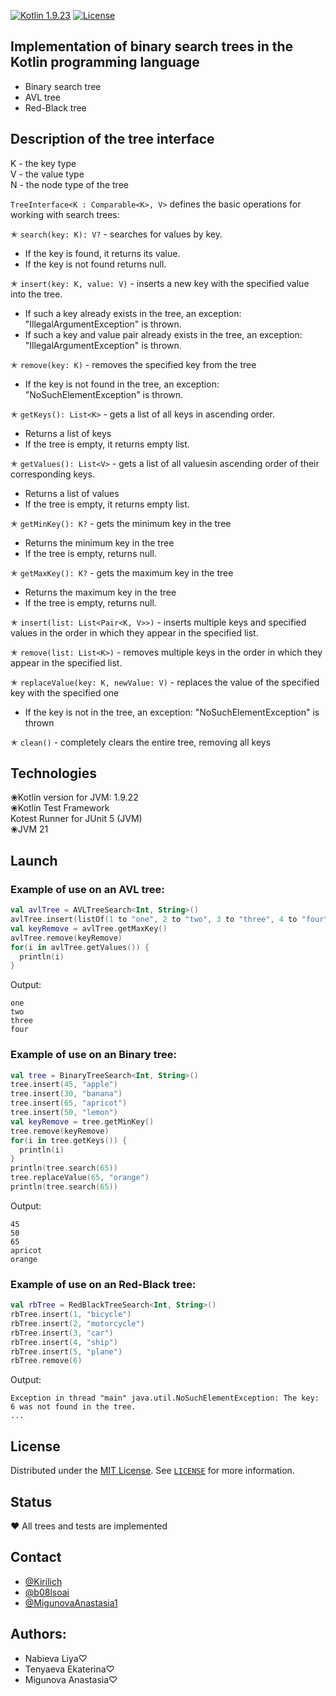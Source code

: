 [![Kotlin 1.9.23][kotlin_img]][kotlin_releases_url]
[![License][license_img]][repo_license_url]
## Implementation of binary search trees in the Kotlin programming language

* Binary search tree
* AVL tree
* Red-Black tree

## Description of the tree interface

K - the key type<br>
V - the value type<br>
N - the node type of the tree<br>


`TreeInterface<K : Comparable<K>, V>` defines the basic operations for working with search trees:

✭ `search(key: K): V?` - searches for values ​​by key.
- If the key is found, it returns its value.<br>
- If the key is not found returns null.<br>

✭ `insert(key: K, value: V)` - inserts a new key with the specified value into the tree.
- If such a key already exists in the tree, an exception: "IllegalArgumentException" is thrown.<br>
- If such a key and value pair already exists in the tree, an exception: "IllegalArgumentException" is thrown.<br>

✭ `remove(key: K)` - removes the specified key from the tree
- If the key is not found in the tree, an exception: "NoSuchElementException" is thrown.<br>

✭ `getKeys(): List<K>` - gets a list of all keys in ascending order.
- Returns a list of keys<br>
- If the tree is empty, it returns empty list.<br>

✭ `getValues(): List<V>` - gets a list of all values ​​in ascending order of their corresponding keys.
- Returns a list of values<br>
- If the tree is empty, it returns empty list.<br>

✭ `getMinKey(): K?` - gets the minimum key in the tree
- Returns the minimum key in the tree<br>
- If the tree is empty, returns null.<br>

✭ `getMaxKey(): K?` - gets the maximum key in the tree
- Returns the maximum key in the tree<br>
- If the tree is empty, returns null.<br>

✭ `insert(list: List<Pair<K, V>>)` - inserts multiple keys and specified values ​​in the order in which they appear in the specified list.<br>

✭ `remove(list: List<K>)` - removes multiple keys in the order in which they appear in the specified list.<br>

✭ `replaceValue(key: K, newValue: V)` - replaces the value of the specified key with the specified one
- If the key is not in the tree, an exception: "NoSuchElementException" is thrown<br>

✭ `clean()` - completely clears the entire tree, removing all keys<br>

## Technologies

❀Kotlin version for JVM: 1.9.22<br>
❀Kotlin Test Framework<br>
Kotest Runner for JUnit 5 (JVM)<br>
❀JVM 21<br>

## Launch

### Example of use on an AVL tree:
```kotlin
val avlTree = AVLTreeSearch<Int, String>()
avlTree.insert(listOf(1 to "one", 2 to "two", 3 to "three", 4 to "four", 5 to "five"))
val keyRemove = avlTree.getMaxKey()
avlTree.remove(keyRemove)
for(i in avlTree.getValues()) {
  println(i)
}
```
Output:
```text
one
two
three
four
```

### Example of use on an Binary tree:
```kotlin
val tree = BinaryTreeSearch<Int, String>()
tree.insert(45, "apple")
tree.insert(30, "banana")
tree.insert(65, "apricot")
tree.insert(50, "lemon")
val keyRemove = tree.getMinKey()
tree.remove(keyRemove)
for(i in tree.getKeys()) {
  println(i)
}
println(tree.search(65))
tree.replaceValue(65, "orange")
println(tree.search(65))
```
Output:
```text
45
50
65
apricot
orange
```

### Example of use on an Red-Black tree:
```kotlin
val rbTree = RedBlackTreeSearch<Int, String>()
rbTree.insert(1, "bicycle")
rbTree.insert(2, "motorcycle")
rbTree.insert(3, "car")
rbTree.insert(4, "ship")
rbTree.insert(5, "plane")
rbTree.remove(6)
```
Output:
```text
Exception in thread "main" java.util.NoSuchElementException: The key: 6 was not found in the tree.
...
```
## License

Distributed under the [MIT License](https://choosealicense.com/licenses/mit/). See [`LICENSE`](LICENSE) for more information.<br>

## Status

❤️ All trees and tests are implemented<br>

## Contact

* [@Kirilich](https://github.com/Kirilich)
* [@b08lsoai](https://github.com/b08lsoai)
* [@MigunovaAnastasia1](https://github.com/MigunovaAnastasia1)

## Authors:

* Nabieva Liya♡
* Tenyaeva Ekaterina♡
* Migunova Anastasia♡

<!-- links -->

[kotlin_img]: https://img.shields.io/badge/Kotlin-%201.9.22-magenta
[license_img]: https://img.shields.io/badge/license-MIT-blue
[kotlin_releases_url]: https://kotlinlang.org/docs/releases.html#release-details
[repo_license_url]: https://github.com/spbu-coding-2023/trees-13/blob/main/LICENSE
